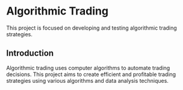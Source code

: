 # Algorithmic Trading

This project is focused on developing and testing algorithmic trading strategies.

## Introduction
Algorithmic trading uses computer algorithms to automate trading decisions. This project aims to create efficient and profitable trading strategies using various algorithms and data analysis techniques.


